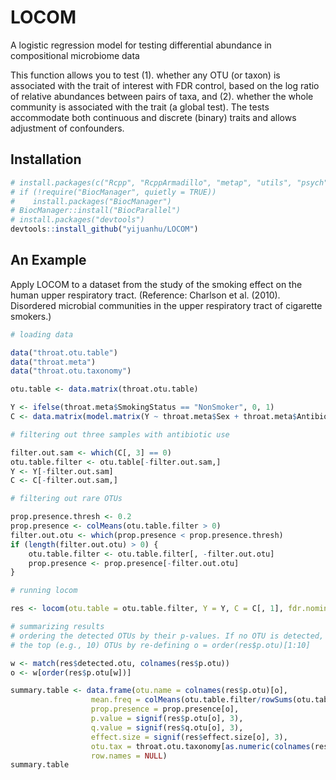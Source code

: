 # LOCOM
A logistic regression model for testing differential abundance in compositional microbiome data

This function allows you to test (1). whether any OTU (or taxon) is associated with the trait of interest with FDR control, based on the log ratio of relative abundances between pairs of taxa, and (2). whether the whole community is associated with the trait (a global test). The tests accommodate both continuous and discrete (binary) traits and allows adjustment of confounders.

## Installation
```r
# install.packages(c("Rcpp", "RcppArmadillo", "metap", "utils", "psych", "permute", "parallel"))
# if (!require("BiocManager", quietly = TRUE))
#    install.packages("BiocManager")
# BiocManager::install("BiocParallel")
# install.packages("devtools")
devtools::install_github("yijuanhu/LOCOM")
```

## An Example
Apply LOCOM to a dataset from the study of the smoking effect on the human upper respiratory tract. (Reference: Charlson et al. (2010). 
Disordered microbial communities in the upper respiratory tract of cigarette smokers.)

```r
# loading data

data("throat.otu.table")
data("throat.meta")
data("throat.otu.taxonomy")

otu.table <- data.matrix(throat.otu.table)

Y <- ifelse(throat.meta$SmokingStatus == "NonSmoker", 0, 1)
C <- data.matrix(model.matrix(Y ~ throat.meta$Sex + throat.meta$AntibioticUsePast3Months_TimeFromAntibioticUsage - 1))[, -1]

# filtering out three samples with antibiotic use

filter.out.sam <- which(C[, 3] == 0)
otu.table.filter <- otu.table[-filter.out.sam,]
Y <- Y[-filter.out.sam]
C <- C[-filter.out.sam,]

# filtering out rare OTUs

prop.presence.thresh <- 0.2
prop.presence <- colMeans(otu.table.filter > 0)
filter.out.otu <- which(prop.presence < prop.presence.thresh)
if (length(filter.out.otu) > 0) {
    otu.table.filter <- otu.table.filter[, -filter.out.otu]
    prop.presence <- prop.presence[-filter.out.otu]
}

# running locom

res <- locom(otu.table = otu.table.filter, Y = Y, C = C[, 1], fdr.nominal = 0.1, seed = 1, adjustment = "Sandev", n.cores = 4)

# summarizing results
# ordering the detected OTUs by their p-values. If no OTU is detected, we can still provide a summary table for
# the top (e.g., 10) OTUs by re-defining o = order(res$p.otu)[1:10]

w <- match(res$detected.otu, colnames(res$p.otu))
o <- w[order(res$p.otu[w])]

summary.table <- data.frame(otu.name = colnames(res$p.otu)[o],
                  mean.freq = colMeans(otu.table.filter/rowSums(otu.table.filter))[o],
                  prop.presence = prop.presence[o],
                  p.value = signif(res$p.otu[o], 3),
                  q.value = signif(res$q.otu[o], 3),
                  effect.size = signif(res$effect.size[o], 3),
                  otu.tax = throat.otu.taxonomy[as.numeric(colnames(res$p.otu)[o]) + 1],
                  row.names = NULL)
summary.table
```
